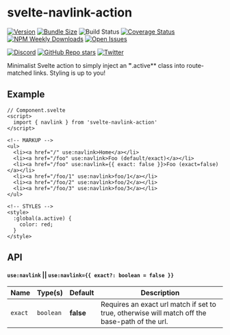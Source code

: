 # svelte-navlink-action

[![Version](https://img.shields.io/npm/v/svelte-navlink-action.svg?style=flat-square)](https://npmjs.com/package/svelte-navlink-action)
[![Bundle Size](https://img.shields.io/bundlephobia/minzip/svelte-navlink-action?style=flat-square)](https://bundlephobia.com/result?p=svelte-navlink-action)
![Build Status](https://img.shields.io/github/workflow/status/kwhitley/svelte-navlink-action/build?style=flat-square)
[![Coverage Status](https://img.shields.io/coveralls/github/kwhitley/svelte-navlink-action/v0.x?style=flat-square)](https://coveralls.io/github/kwhitley/svelte-navlink-action?branch=v0.x)
[![NPM Weekly Downloads](https://img.shields.io/npm/dw/svelte-navlink-action?style=flat-square)](https://npmjs.com/package/svelte-navlink-action)
[![Open Issues](https://img.shields.io/github/issues/kwhitley/svelte-navlink-action?style=flat-square)](https://github.com/kwhitley/svelte-navlink-action/issues)

[![Discord](https://img.shields.io/discord/832353585802903572?style=flat-square)](https://discord.com/channels/832353585802903572)
[![GitHub Repo stars](https://img.shields.io/github/stars/kwhitley/svelte-navlink-action?style=social)](https://github.com/kwhitley/svelte-navlink-action)
[![Twitter](https://img.shields.io/twitter/follow/kevinrwhitley.svg?style=social&label=Follow)](https://www.twitter.com/kevinrwhitley)

Minimalist Svelte action to simply inject an **"**.active** class into route-matched links.  Styling is up to you!

## Example
```svelte
// Component.svelte
<script>
  import { navlink } from 'svelte-navlink-action'
</script>

<!-- MARKUP -->
<ul>
  <li><a href="/" use:navlink>Home</a></li>
  <li><a href="/foo" use:navlink>Foo (default/exact)</a></li>
  <li><a href="/foo" use:navlink={{ exact: false }}>Foo (exact=false)</a></li>
  <li><a href="/foo/1" use:navlink>foo/1</a></li>
  <li><a href="/foo/2" use:navlink>foo/2</a></li>
  <li><a href="/foo/3" use:navlink>foo/3</a></li>
</ul>

<!-- STYLES -->
<style>
  :global(a.active) {
    color: red;
  }
</style>
```

## API
#### `use:navlink` || `use:navlink={{ exact?: boolean = false }}`

| Name | Type(s) | Default | Description |
| --- | --- | --- | --- |
| `exact` | `boolean` | **false** | Requires an exact url match if set to true, otherwise will match off the base-path of the url.
